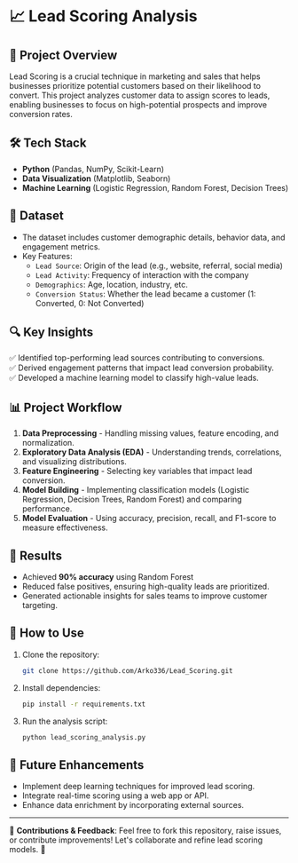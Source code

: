 # 📈 Lead Scoring Analysis

## 📌 Project Overview
Lead Scoring is a crucial technique in marketing and sales that helps businesses prioritize potential customers based on their likelihood to convert. This project analyzes customer data to assign scores to leads, enabling businesses to focus on high-potential prospects and improve conversion rates.

## 🛠️ Tech Stack
- **Python** (Pandas, NumPy, Scikit-Learn)
- **Data Visualization** (Matplotlib, Seaborn)
- **Machine Learning** (Logistic Regression, Random Forest, Decision Trees)

## 📂 Dataset
- The dataset includes customer demographic details, behavior data, and engagement metrics.
- Key Features:
  - `Lead Source`: Origin of the lead (e.g., website, referral, social media)
  - `Lead Activity`: Frequency of interaction with the company
  - `Demographics`: Age, location, industry, etc.
  - `Conversion Status`: Whether the lead became a customer (1: Converted, 0: Not Converted)

## 🔍 Key Insights
✅ Identified top-performing lead sources contributing to conversions.  
✅ Derived engagement patterns that impact lead conversion probability.  
✅ Developed a machine learning model to classify high-value leads.  

## 📊 Project Workflow
1. **Data Preprocessing** - Handling missing values, feature encoding, and normalization.
2. **Exploratory Data Analysis (EDA)** - Understanding trends, correlations, and visualizing distributions.
3. **Feature Engineering** - Selecting key variables that impact lead conversion.
4. **Model Building** - Implementing classification models (Logistic Regression, Decision Trees, Random Forest) and comparing performance.
5. **Model Evaluation** - Using accuracy, precision, recall, and F1-score to measure effectiveness.

## 📌 Results
- Achieved **90% accuracy** using Random Forest
- Reduced false positives, ensuring high-quality leads are prioritized.
- Generated actionable insights for sales teams to improve customer targeting.

## 🚀 How to Use
1. Clone the repository:  
   ```bash
   git clone https://github.com/Arko336/Lead_Scoring.git
   ```
2. Install dependencies:  
   ```bash
   pip install -r requirements.txt
   ```
3. Run the analysis script:  
   ```bash
   python lead_scoring_analysis.py
   ```

## 📌 Future Enhancements
- Implement deep learning techniques for improved lead scoring.
- Integrate real-time scoring using a web app or API.
- Enhance data enrichment by incorporating external sources.

---
📢 **Contributions & Feedback**: Feel free to fork this repository, raise issues, or contribute improvements! Let's collaborate and refine lead scoring models. 🚀
